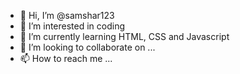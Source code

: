 - 👋 Hi, I’m @samshar123
- 👀 I’m interested in coding
- 🌱 I’m currently learning HTML, CSS and Javascript
- 💞️ I’m looking to collaborate on ...
- 📫 How to reach me ...

<!---
samshar123/samshar123 is a ✨ special ✨ repository because its `README.md` (this file) appears on your GitHub profile.
You can click the Preview link to take a look at your changes.
--->
